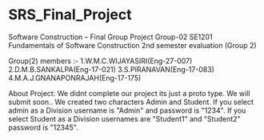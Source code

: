 # SRS_Final_Project
Software Construction – Final Group Project   Group-02
SE1201 Fundamentals of Software Construction 2nd semester evaluation (Group 2)





Group(2) members :- 
		1.W.M.C.WIJAYASIRI(Eng-27-007)
		2.D.M.B.SANKALPA(Eng-17-021)
		3.S.PIRANAVAN(Eng-17-083)
		4.M.A.J.GNANAPONRAJAH(Eng-17-175)
		
		
		
		
About Project:
		We didnt complete our project its just a proto type. We will submit soon..
		We created two characters Admin and Student. If you select admin as a Division username is "Admin" and password is "1234". 		   If you select Student as a  Division usernames are "Student1" and "Student2"  password is "12345".


		

